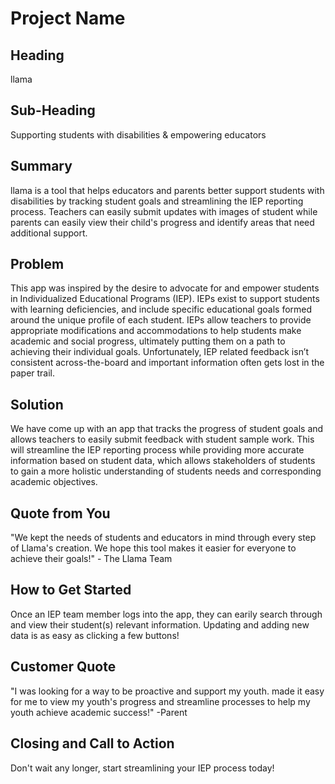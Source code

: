 # Project Name #

<!-- 
> This material was originally posted [here](http://www.quora.com/What-is-Amazons-approach-to-product-development-and-product-management). It is reproduced here for posterities sake.

There is an approach called "working backwards" that is widely used at Amazon. They work backwards from the customer, rather than starting with an idea for a product and trying to bolt customers onto it. While working backwards can be applied to any specific product decision, using this approach is especially important when developing new products or features.

For new initiatives a product manager typically starts by writing an internal press release announcing the finished product. The target audience for the press release is the new/updated product's customers, which can be retail customers or internal users of a tool or technology. Internal press releases are centered around the customer problem, how current solutions (internal or external) fail, and how the new product will blow away existing solutions.

If the benefits listed don't sound very interesting or exciting to customers, then perhaps they're not (and shouldn't be built). Instead, the product manager should keep iterating on the press release until they've come up with benefits that actually sound like benefits. Iterating on a press release is a lot less expensive than iterating on the product itself (and quicker!).

If the press release is more than a page and a half, it is probably too long. Keep it simple. 3-4 sentences for most paragraphs. Cut out the fat. Don't make it into a spec. You can accompany the press release with a FAQ that answers all of the other business or execution questions so the press release can stay focused on what the customer gets. My rule of thumb is that if the press release is hard to write, then the product is probably going to suck. Keep working at it until the outline for each paragraph flows. 

Oh, and I also like to write press-releases in what I call "Oprah-speak" for mainstream consumer products. Imagine you're sitting on Oprah's couch and have just explained the product to her, and then you listen as she explains it to her audience. That's "Oprah-speak", not "Geek-speak".

Once the project moves into development, the press release can be used as a touchstone; a guiding light. The product team can ask themselves, "Are we building what is in the press release?" If they find they're spending time building things that aren't in the press release (overbuilding), they need to ask themselves why. This keeps product development focused on achieving the customer benefits and not building extraneous stuff that takes longer to build, takes resources to maintain, and doesn't provide real customer benefit (at least not enough to warrant inclusion in the press release).
 -->
 
## Heading ##
llama

## Sub-Heading ##
Supporting students with disabilities & empowering educators

## Summary ##
llama is a tool that helps educators and parents better support students with disabilities by tracking student goals and streamlining the IEP reporting process. Teachers can easily submit updates with images of student while parents can easily view their child's progress and identify areas that need additional support. 

## Problem ##
This app was inspired by the desire to advocate for and empower students in Individualized Educational Programs (IEP). IEPs exist to support students with learning deficiencies, and include specific educational goals formed around the unique profile of each student. IEPs allow teachers to provide appropriate modifications and accommodations to help students make academic and social progress, ultimately putting them on a path to achieving their individual goals. Unfortunately, IEP related feedback isn’t consistent across-the-board and important information often gets lost in the paper trail.

## Solution ##
We have come up with an app that tracks the progress of student goals and allows teachers to easily submit feedback with student sample work. This will streamline the IEP reporting process while providing more accurate information based on student data, which allows stakeholders of students to gain a more holistic understanding of students needs and corresponding academic objectives.

## Quote from You ##
"We kept the needs of students and educators in mind through every step of Llama's creation. We hope this tool makes it easier for everyone to achieve their goals!" - The Llama Team

## How to Get Started ##
Once an IEP team member logs into the app, they can earily search through and view their student(s) relevant information. Updating and adding new data is as easy as clicking a few buttons!

## Customer Quote ##
"I was looking for a way to be proactive and support my youth. <product name> made it easy for me to view my youth's progress and streamline processes to help my youth achieve academic success!" -Parent

## Closing and Call to Action ##
Don't wait any longer, start streamlining your IEP process today!
